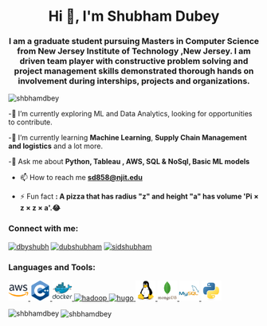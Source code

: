 <h1 align="center">Hi 👋, I'm Shubham Dubey</h1>
<h3 align="center">I am a graduate student pursuing Masters in Computer Science from New Jersey Institute of Technology ,New Jersey. I am driven team player with constructive problem solving and project management skills demonstrated thorough hands on involvement during interships, projects and organizations.</h3>

<p align="left"> <img src="https://komarev.com/ghpvc/?username=shbhamdbey&label=Profile%20views&color=0e75b6&style=flat" alt="shbhamdbey" /> </p>

-🔭 I’m currently exploring ML and Data Analytics, looking for opportunities to contribute.

-🌱 I’m currently learning **Machine Learning**, **Supply Chain Management and logistics** and a lot more.

-💬 Ask me about **Python, Tableau , AWS, SQL & NoSql, Basic ML models**

- 📫 How to reach me **sd858@njit.edu**

- ⚡ Fun fact **: A pizza that has radius "z" and height "a" has volume 'Pi × z × z × a'.😂**

<h3 align="left">Connect with me:</h3>
<p align="left">
<a href="https://twitter.com/dbyshubh" target="blank"><img align="center" src="https://cdn.jsdelivr.net/npm/simple-icons@3.0.1/icons/twitter.svg" alt="dbyshubh" height="30" width="40" /></a>
<a href="https://linkedin.com/in/dubshubham" target="blank"><img align="center" src="https://cdn.jsdelivr.net/npm/simple-icons@3.0.1/icons/linkedin.svg" alt="dubshubham" height="30" width="40" /></a>
<a href="https://www.hackerrank.com/sidshubham" target="blank"><img align="center" src="https://cdn.jsdelivr.net/npm/simple-icons@3.0.1/icons/hackerrank.svg" alt="sidshubham" height="30" width="40" /></a>
</p>

<h3 align="left">Languages and Tools:</h3>
<p align="left"> <a href="https://aws.amazon.com" target="_blank"> <img src="https://raw.githubusercontent.com/devicons/devicon/master/icons/amazonwebservices/amazonwebservices-original-wordmark.svg" alt="aws" width="40" height="40"/> </a> <a href="https://www.w3schools.com/cpp/" target="_blank"> <img src="https://raw.githubusercontent.com/devicons/devicon/master/icons/cplusplus/cplusplus-original.svg" alt="cplusplus" width="40" height="40"/> </a> <a href="https://www.docker.com/" target="_blank"> <img src="https://raw.githubusercontent.com/devicons/devicon/master/icons/docker/docker-original-wordmark.svg" alt="docker" width="40" height="40"/> </a> <a href="https://hadoop.apache.org/" target="_blank"> <img src="https://www.vectorlogo.zone/logos/apache_hadoop/apache_hadoop-icon.svg" alt="hadoop" width="40" height="40"/> </a> <a href="https://gohugo.io/" target="_blank"> <img src="https://api.iconify.design/logos-hugo.svg" alt="hugo" width="40" height="40"/> </a> <a href="https://www.linux.org/" target="_blank"> <img src="https://raw.githubusercontent.com/devicons/devicon/master/icons/linux/linux-original.svg" alt="linux" width="40" height="40"/> </a> <a href="https://www.mongodb.com/" target="_blank"> <img src="https://raw.githubusercontent.com/devicons/devicon/master/icons/mongodb/mongodb-original-wordmark.svg" alt="mongodb" width="40" height="40"/> </a> <a href="https://www.mysql.com/" target="_blank"> <img src="https://raw.githubusercontent.com/devicons/devicon/master/icons/mysql/mysql-original-wordmark.svg" alt="mysql" width="40" height="40"/> </a> <a href="https://www.python.org" target="_blank"> <img src="https://raw.githubusercontent.com/devicons/devicon/master/icons/python/python-original.svg" alt="python" width="40" height="40"/> </a> </p>

<p><img align="left" src="https://github-readme-stats.vercel.app/api/top-langs?username=shbhamdbey&show_icons=true&locale=en&layout=compact" alt="shbhamdbey" /></p>

<p>&nbsp;<img align="center" src="https://github-readme-stats.vercel.app/api?username=shbhamdbey&show_icons=true&locale=en" alt="shbhamdbey" /></p>
